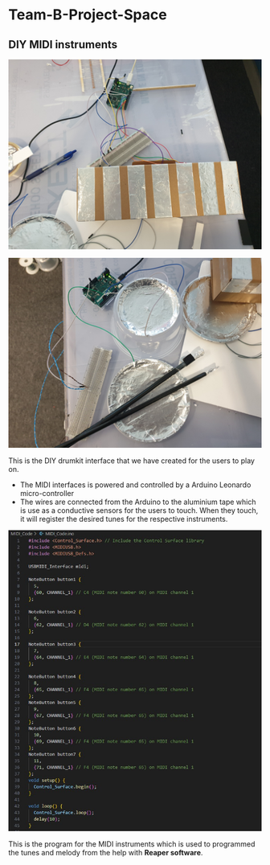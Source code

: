 # Team-B-Project-Space
## DIY MIDI instruments

![ALT](images/MIDI_Keyboard.jpg)

![ALT](images/Drum.jpg)

This is the DIY drumkit interface that we have created for the users to play on.

* The MIDI interfaces is powered and controlled by a Arduino Leonardo micro-controller 
* The wires are connected from the Arduino to the aluminium tape which is use as a conductive sensors for the users to touch. When they touch, it will register the desired tunes for the respective instruments.

![Alt](images/MIDIcode.jpg)

This is the program for the MIDI instruments which is used to programmed the tunes and melody from the help with **Reaper software**.



